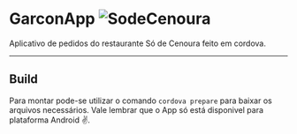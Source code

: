 # GarconApp ![SodeCenoura](https://i.imgur.com/DRMrcdX.png)
 Aplicativo de pedidos do restaurante Só de Cenoura feito em cordova.

***
## Build
Para montar pode-se utilizar o comando `cordova prepare` para baixar os arquivos necessários. Vale lembrar que o App só está disponivel para plataforma Android :v:.
